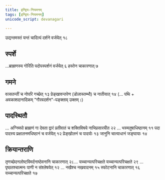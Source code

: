 ```yaml
---
title: इन्द्रिय-नियमनम्
tags: [इन्द्रिय-नियमनम्]
unicode_script: devanagari

---
```


उद्यन्तमस्तं यन्तं चादित्यं दर्शने वर्जयेत् १८

## स्पर्शे
…ब्राह्मणस्य गोरिति पदोपस्पर्शनं वर्जयेत् ६  हस्तेन चाकारणात् ७ 

## गमने
वत्सतन्तीं च नोपरि गच्छेत् १३ प्रेङ्खावन्तरेण (डोलास्तम्भौ) च नातीयात् १४ (… पथि + अवकाशदानादिकम् "गौरवदर्शन"-पङ्क्ताव् उक्तम्।)

## पादस्थितौ 
… अग्निमपो ब्राह्मणं गा देवता द्वारं प्रतीवातं च शक्तिविषये नाभिप्रसारयीत २२ … भस्मतुषाधिष्ठानम् ११ पदा पादस्य प्रक्षालनमधिष्ठानं च वर्जयेत् १२ प्रेङ्खोलनं च पादयोः १३ जानुनि चात्याधानं जङ्घायाः १४ 

## क्रियान्तराणि 
तृणच्छेदनलोष्टविमर्दनाष्ठेवनानि चाकारणात् २८… यच्चान्यत्परिचक्षते यच्चान्यत्परिचक्षते २९ … पृष्ठतश्चात्मनः पाणी न संश्लेषयेत् १२ … नखैश्च नखवादनम् १५ स्फोटनानि चाकारणात् १६  यच्चान्यत्परिचक्षते १७


